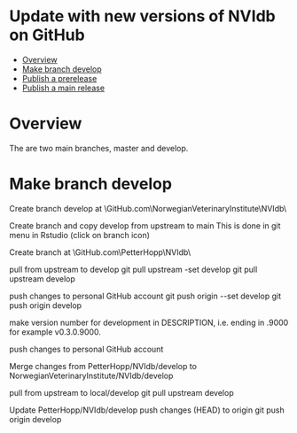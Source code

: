 Update with new versions of NVIdb on GitHub
================

  - [Overview](#overview)
  - [Make branch develop](#make-branch-develop)
  - [Publish a prerelease](#publish-a-prerelease)
  - [Publish a main release](#publish-a-main-release)

# Overview
The are two main branches, master and develop. 



# Make branch develop
Create branch develop at \GitHub.com\NorwegianVeterinaryInstitute\NVIdb\

Create branch and copy develop from upstream to main
This is done in git menu in Rstudio (click on branch icon)

Create branch at \GitHub.com\PetterHopp\NVIdb\

pull from upstream to develop
git pull upstream -set develop
git pull upstream develop

push changes to personal GitHub account
git push origin --set develop
git push origin develop


make version number for development in DESCRIPTION, i.e. ending in .9000 for example v0.3.0.9000.

push changes to personal GitHub account

Merge changes from PetterHopp/NVIdb/develop to NorwegianVeterinaryInstitute/NVIdb/develop

pull from upstream to local/develop
git pull upstream develop

Update PetterHopp/NVIdb/develop
push changes (HEAD) to origin 
git push origin develop

